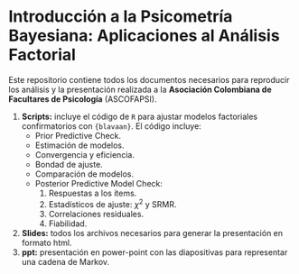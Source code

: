 # Introducción a la Psicometría Bayesiana: Aplicaciones al Análisis Factorial
Este repositorio contiene todos los documentos necesarios para reproducir los análisis y la presentación realizada a la **Asociación Colombiana de Facultares de Psicología** (ASCOFAPSI). 

1. **Scripts:** incluye el código de `R` para ajustar modelos factoriales confirmatorios con `{blavaan}`. El código incluye:
    - Prior Predictive Check.
    - Estimación de modelos.
    - Convergencia y eficiencia.
    - Bondad de ajuste.
    - Comparación de modelos.
    - Posterior Predictive Model Check:
        1. Respuestas a los ítems.
        2. Estadísticos de ajuste: $\chi^2$ y SRMR.
        3. Correlaciones residuales.
        4. Fiabilidad.
2. **Slides:** todos los archivos necesarios para generar la presentación en formato html.
3. **ppt:** presentación en power-point con las diapositivas para representar una cadena de Markov.
